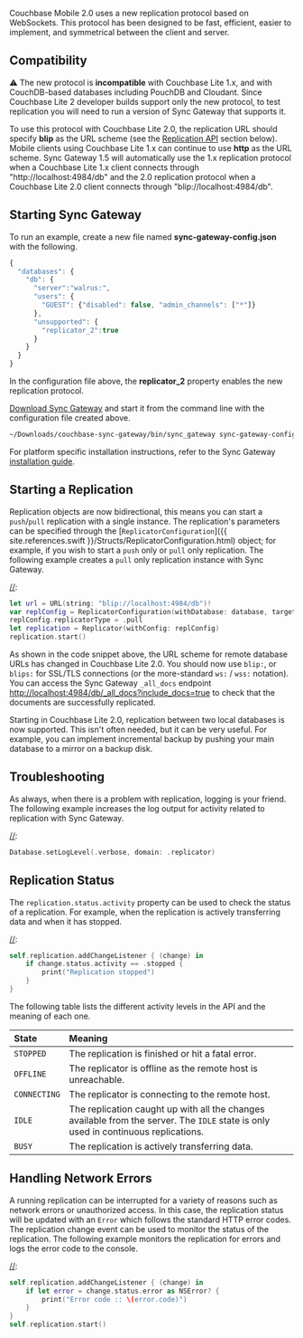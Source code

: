 Couchbase Mobile 2.0 uses a new replication protocol based on WebSockets. This protocol has been designed to be fast, efficient, easier to implement, and symmetrical between the client and server.

## Compatibility

⚠️ The new protocol is **incompatible** with Couchbase Lite 1.x, and with CouchDB-based databases including PouchDB and Cloudant. Since Couchbase Lite 2 developer builds support only the new protocol, to test replication you will need to run a version of Sync Gateway that supports it.

To use this protocol with Couchbase Lite 2.0, the replication URL should specify **blip** as the URL scheme (see the [Replication API](index.html#replication-api) section below). Mobile clients using Couchbase Lite 1.x can continue to use **http** as the URL scheme. Sync Gateway 1.5 will automatically use the 1.x replication protocol when a Couchbase Lite 1.x client connects through "http://localhost:4984/db" and the 2.0 replication protocol when a Couchbase Lite 2.0 client connects through "blip://localhost:4984/db".

## Starting Sync Gateway

To run an example, create a new file named **sync-gateway-config.json** with the following.

```javascript
{
  "databases": {
    "db": {
      "server":"walrus:",
      "users": {
        "GUEST": {"disabled": false, "admin_channels": ["*"]}
      },
      "unsupported": {
        "replicator_2":true
      }
    }
  }
}
```

In the configuration file above, the **replicator_2** property enables the new replication protocol.

[Download Sync Gateway](https://www.couchbase.com/downloads) and start it from the command line with the configuration file created above.

[//]: # (TODO: for csharp.md only, update command below for Windows dev)

```bash
~/Downloads/couchbase-sync-gateway/bin/sync_gateway sync-gateway-config.json
```

For platform specific installation instructions, refer to the Sync Gateway [installation guide](../../../../../current/installation/sync-gateway/index.html).

## Starting a Replication

Replication objects are now bidirectional, this means you can start a `push`/`pull` replication with a single instance. The replication's parameters can be specified through the [`ReplicatorConfiguration`]({{ site.references.swift }}/Structs/ReplicatorConfiguration.html) object; for example, if you wish to start a `push` only or `pull` only replication. The following example creates a `pull` only replication instance with Sync Gateway.

[//]:

```swift
let url = URL(string: "blip://localhost:4984/db")!
var replConfig = ReplicatorConfiguration(withDatabase: database, targetURL: url)
replConfig.replicatorType = .pull
let replication = Replicator(withConfig: replConfig)
replication.start()
```

As shown in the code snippet above, the URL scheme for remote database URLs has changed in Couchbase Lite 2.0. You should now use `blip:`, or `blips:` for SSL/TLS connections (or the more-standard `ws:` / `wss:` notation). You can access the Sync Gateway `_all_docs` endpoint [http://localhost:4984/db/\_all\_docs?include_docs=true](http://localhost:4984/db/_all_docs?include_docs=true) to check that the documents are successfully replicated.

Starting in Couchbase Lite 2.0, replication between two local databases is now supported. This isn't often needed, but it can be very useful. For example, you can implement incremental backup by pushing your main database to a mirror on a backup disk.

## Troubleshooting

As always, when there is a problem with replication, logging is your friend. The following example increases the log output for activity related to replication with Sync Gateway.

[//]:

```swift
Database.setLogLevel(.verbose, domain: .replicator)
```

## Replication Status

The `replication.status.activity` property can be used to check the status of a replication. For example, when the replication is actively transferring data and when it has stopped.

[//]:

```swift
self.replication.addChangeListener { (change) in
    if change.status.activity == .stopped {
        print("Replication stopped")
    }
}
```

The following table lists the different activity levels in the API and the meaning of each one.

|State|Meaning|
|:----|:------|
|`STOPPED`|The replication is finished or hit a fatal error.|
|`OFFLINE`|The replicator is offline as the remote host is unreachable.|
|`CONNECTING`|The replicator is connecting to the remote host.|
|`IDLE`|The replication caught up with all the changes available from the server. The `IDLE` state is only used in continuous replications.|
|`BUSY`|The replication is actively transferring data.|

## Handling Network Errors

A running replication can be interrupted for a variety of reasons such as network errors or unauthorized access. In this case, the replication status will be updated with an `Error` which follows the standard HTTP error codes. The replication change event can be used to monitor the status of the replication. The following example monitors the replication for errors and logs the error code to the console.

[//]:

```swift
self.replication.addChangeListener { (change) in
    if let error = change.status.error as NSError? {
        print("Error code :: \(error.code)")
    }
}
self.replication.start()
```

[//]: # (TODO: list all the possible error codes returned in the change.status.error object)
